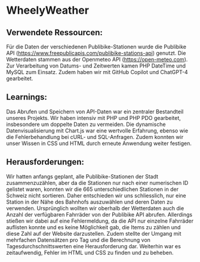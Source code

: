 # WheelyWeather
 
## Verwendete Ressourcen: 

Für die Daten der verschiedenen Publibike-Stationen wurde die Publibike API (https://www.freepublicapis.com/publibike-stations-api) genutzt. Die Wetterdaten stammen aus der Openmeteo API (https://open-meteo.com). Zur Verarbeitung von Datums- und Zeitwerten kamen PHP DateTime und MySQL zum Einsatz. Zudem haben wir mit GitHub Copilot und ChatGPT-4 gearbeitet.

## Learnings: 

Das Abrufen und Speichern von API-Daten war ein zentraler Bestandteil unseres Projekts. Wir haben intensiv mit PHP und PHP PDO gearbeitet, insbesondere um doppelte Daten zu vermeiden. Die dynamische Datenvisualisierung mit Chart.js war eine wertvolle Erfahrung, ebenso wie die Fehlerbehandlung bei cURL- und SQL-Anfragen. Zudem konnten wir unser Wissen in CSS und HTML durch erneute Anwendung weiter festigen.

## Herausforderungen: 
Wir hatten anfangs geplant, alle Publibike-Stationen der Stadt zusammenzuzählen, aber da die Stationen nur nach einer numerischen ID gelistet waren, konnten wir die 665 unterschiedlichen Stationen in der Schweiz nicht sortieren. Daher entschieden wir uns schliesslich, nur eine Station in der Nähe des Bahnhofs auszuwählen und deren Daten zu verwenden.
Ursprünglich wollten wir oberhalb der Wetterdaten auch die Anzahl der verfügbaren Fahrräder von der Publibike API abrufen. Allerdings stießen wir dabei auf eine Fehlermeldung, da die API nur einzelne Fahrräder auflisten konnte und es keine Möglichkeit gab, die Items zu zählen und diese Zahl auf der Website darzustellen.
Zudem stellte der Umgang mit mehrfachen Datensätzen pro Tag und die Berechnung von Tagesdurchschnittswerten eine Herausforderung dar. Weiterhin war es zeitaufwendig, Fehler im HTML und CSS zu finden und zu beheben.
